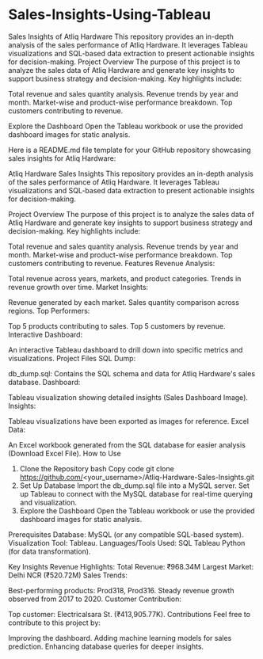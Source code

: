 # Sales-Insights-Using-Tableau
Sales Insights of Atliq Hardware
This repository provides an in-depth analysis of the sales performance of Atliq Hardware. It leverages Tableau visualizations and SQL-based data extraction to present actionable insights for decision-making.
Project Overview
The purpose of this project is to analyze the sales data of Atliq Hardware and generate key insights to support business strategy and decision-making. Key highlights include:

Total revenue and sales quantity analysis.
Revenue trends by year and month.
Market-wise and product-wise performance breakdown.
Top customers contributing to revenue.

 Explore the Dashboard
Open the Tableau workbook or use the provided dashboard images for static analysis.

Here is a README.md file template for your GitHub repository showcasing sales insights for Atliq Hardware:

Atliq Hardware Sales Insights
This repository provides an in-depth analysis of the sales performance of Atliq Hardware. It leverages Tableau visualizations and SQL-based data extraction to present actionable insights for decision-making.

Project Overview
The purpose of this project is to analyze the sales data of Atliq Hardware and generate key insights to support business strategy and decision-making. Key highlights include:

Total revenue and sales quantity analysis.
Revenue trends by year and month.
Market-wise and product-wise performance breakdown.
Top customers contributing to revenue.
Features
Revenue Analysis:

Total revenue across years, markets, and product categories.
Trends in revenue growth over time.
Market Insights:

Revenue generated by each market.
Sales quantity comparison across regions.
Top Performers:

Top 5 products contributing to sales.
Top 5 customers by revenue.
Interactive Dashboard:

An interactive Tableau dashboard to drill down into specific metrics and visualizations.
Project Files
SQL Dump:

db_dump.sql: Contains the SQL schema and data for Atliq Hardware's sales database.
Dashboard:

Tableau visualization showing detailed insights (Sales Dashboard Image).
Insights:

Tableau visualizations have been exported as images for reference.
Excel Data:

An Excel workbook generated from the SQL database for easier analysis (Download Excel File).
How to Use
1. Clone the Repository
bash
Copy code
git clone https://github.com/<your_username>/Atliq-Hardware-Sales-Insights.git
2. Set Up Database
Import the db_dump.sql file into a MySQL server.
Set up Tableau to connect with the MySQL database for real-time querying and visualization.
3. Explore the Dashboard
Open the Tableau workbook or use the provided dashboard images for static analysis.

Prerequisites 
Database: MySQL (or any compatible SQL-based system).
Visualization Tool: Tableau.
Languages/Tools Used:
SQL
Tableau
Python (for data transformation).

Key Insights
Revenue Highlights:
Total Revenue: ₹968.34M
Largest Market: Delhi NCR (₹520.72M)
Sales Trends:

Best-performing products: Prod318, Prod316.
Steady revenue growth observed from 2017 to 2020.
Customer Contribution:

Top customer: Electricalsara St. (₹413,905.77K).
Contributions
Feel free to contribute to this project by:

Improving the dashboard.
Adding machine learning models for sales prediction.
Enhancing database queries for deeper insights.
